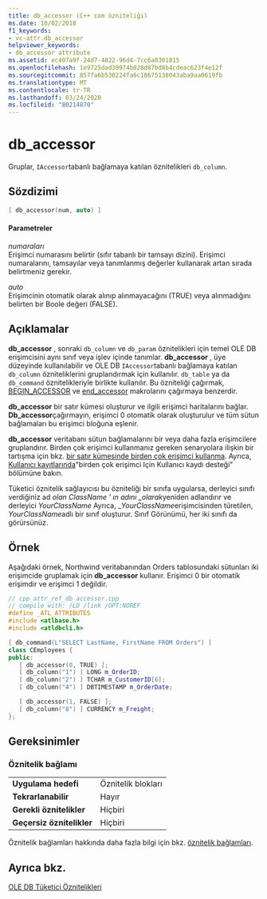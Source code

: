 ```yaml
---
title: db_accessor (C++ com özniteliği)
ms.date: 10/02/2018
f1_keywords:
- vc-attr.db_accessor
helpviewer_keywords:
- db_accessor attribute
ms.assetid: ec407a9f-24d7-4822-96d4-7cc6a0301815
ms.openlocfilehash: 1e9725dad39974b828d87bd8b4cdeac623f4e12f
ms.sourcegitcommit: 857fa6b530224fa6c18675138043aba9aa0619fb
ms.translationtype: MT
ms.contentlocale: tr-TR
ms.lasthandoff: 03/24/2020
ms.locfileid: "80214870"
---
```

# <a name="db_accessor"></a>db_accessor

Gruplar, `IAccessor`tabanlı bağlamaya katılan öznitelikleri `db_column`.

## <a name="syntax"></a>Sözdizimi

```cpp
[ db_accessor(num, auto) ]
```

#### <a name="parameters"></a>Parametreler

*numaraları*<br/>
Erişimci numarasını belirtir (sıfır tabanlı bir tamsayı dizini). Erişimci numaralarını, tamsayılar veya tanımlanmış değerler kullanarak artan sırada belirtmeniz gerekir.

*auto*<br/>
Erişimcinin otomatik olarak alınıp alınmayacağını (TRUE) veya alınmadığını belirten bir Boole değeri (FALSE).

## <a name="remarks"></a>Açıklamalar

**db_accessor** , sonraki `db_column` ve `db_param` öznitelikleri için temel OLE DB erişimcisini aynı sınıf veya işlev içinde tanımlar. **db_accessor** , üye düzeyinde kullanılabilir ve OLE DB `IAccessor`tabanlı bağlamaya katılan `db_column` özniteliklerini gruplandırmak için kullanılır. `db_table` ya da `db_command` öznitelikleriyle birlikte kullanılır. Bu özniteliği çağırmak, [BEGIN_ACCESSOR](../../data/oledb/begin-accessor.md) ve [end_accessor](../../data/oledb/end-accessor.md) makrolarını çağırmaya benzerdir.

**db_accessor** bir satır kümesi oluşturur ve ilgili erişimci haritalarını bağlar. **Db_accessor**çağırmayın, erişimci 0 otomatik olarak oluşturulur ve tüm sütun bağlamaları bu erişimci bloğuna eşlenir.

**db_accessor** veritabanı sütun bağlamalarını bir veya daha fazla erişimcilere gruplandırır. Birden çok erişimci kullanmanız gereken senaryolara ilişkin bir tartışma için bkz. [bir satır kümesinde birden çok erişimci kullanma](../../data/oledb/using-multiple-accessors-on-a-rowset.md). Ayrıca, [Kullanıcı kayıtlarında](../../data/oledb/user-records.md)"birden çok erişimci Için Kullanıcı kaydı desteği" bölümüne bakın.

Tüketici öznitelik sağlayıcısı bu özniteliği bir sınıfa uygularsa, derleyici sınıfı verdiğiniz ad *olan ClassName ' ın adını \_olarak*yeniden adlandırır ve derleyici *YourClassName* Ayrıca, \_*YourClassName*erişimcisinden türetilen, *YourClassName*adlı bir sınıf oluşturur.  Sınıf Görünümü, her iki sınıfı da görürsünüz.

## <a name="example"></a>Örnek

Aşağıdaki örnek, Northwind veritabanından Orders tablosundaki sütunları iki erişimcide gruplamak için **db_accessor** kullanır. Erişimci 0 bir otomatik erişimdir ve erişimci 1 değildir.

```cpp
// cpp_attr_ref_db_accessor.cpp
// compile with: /LD /link /OPT:NOREF
#define _ATL_ATTRIBUTES
#include <atlbase.h>
#include <atldbcli.h>

[ db_command(L"SELECT LastName, FirstName FROM Orders") ]
class CEmployees {
public:
   [ db_accessor(0, TRUE) ];
   [ db_column("1") ] LONG m_OrderID;
   [ db_column("2") ] TCHAR m_CustomerID[6];
   [ db_column("4") ] DBTIMESTAMP m_OrderDate;

   [ db_accessor(1, FALSE) ];
   [ db_column("8") ] CURRENCY m_Freight;
};
```

## <a name="requirements"></a>Gereksinimler

### <a name="attribute-context"></a>Öznitelik bağlamı

|||
|-|-|
|**Uygulama hedefi**|Öznitelik blokları|
|**Tekrarlanabilir**|Hayır|
|**Gerekli öznitelikler**|Hiçbiri|
|**Geçersiz öznitelikler**|Hiçbiri|

Öznitelik bağlamları hakkında daha fazla bilgi için bkz. [öznitelik bağlamları](cpp-attributes-com-net.md#contexts).

## <a name="see-also"></a>Ayrıca bkz.

[OLE DB Tüketici Öznitelikleri](ole-db-consumer-attributes.md)
